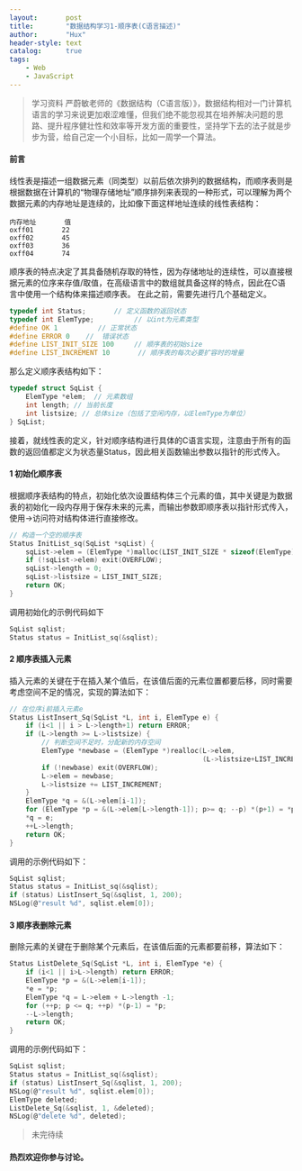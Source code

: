 ```yaml
---
layout:       post
title:        "数据结构学习1-顺序表(C语言描述)"
author:       "Hux"
header-style: text
catalog:      true
tags:
    - Web
    - JavaScript
---
```


>学习资料 严蔚敏老师的《数据结构（C语言版）》，数据结构相对一门计算机语言的学习来说更加艰涩难懂，但我们绝不能忽视其在培养解决问题的思路、提升程序健壮性和效率等开发方面的重要性，坚持学下去的法子就是步步为营，给自己定一个小目标，比如一周学一个算法。


#### 前言
线性表是描述一组数据元素（同类型）以前后依次排列的数据结构，而顺序表则是根据数据在计算机的“物理存储地址”顺序排列来表现的一种形式，可以理解为两个数据元素的内存地址是连续的，比如像下面这样地址连续的线性表结构：
```
内存地址       值
oxff01       22
oxff02       45
oxff03       36
oxff04       74
```
顺序表的特点决定了其具备随机存取的特性，因为存储地址的连续性，可以直接根据元素的位序来存值/取值，在高级语言中的数组就具备这样的特点，因此在C语言中使用一个结构体来描述顺序表。
在此之前，需要先进行几个基础定义。
``` C
typedef int Status;       // 定义函数的返回状态
typedef int ElemType;          // 以int为元素类型
#define OK 1          // 正常状态
#define ERROR 0    //  错误状态
#define LIST_INIT_SIZE 100     // 顺序表的初始size
#define LIST_INCREMENT 10       // 顺序表的每次必要扩容时的增量
```
那么定义顺序表结构如下：
```C
typedef struct SqList {
    ElemType *elem;  // 元素数组
    int length; // 当前长度
    int listsize; // 总体size（包括了空闲内存，以ElemType为单位）
} SqList;
```

接着，就线性表的定义，针对顺序结构进行具体的C语言实现，注意由于所有的函数的返回值都定义为状态量Status，因此相关函数输出参数以指针的形式传入。

#### 1 初始化顺序表
根据顺序表结构的特点，初始化依次设置结构体三个元素的值，其中关键是为数据表的初始化一段内存用于保存未来的元素，而输出参数即顺序表以指针形式传入，使用->访问符对结构体进行直接修改。
```C
// 构造一个空的顺序表
Status InitList_sq(SqList *sqList) {
    sqList->elem = (ElemType *)malloc(LIST_INIT_SIZE * sizeof(ElemType));
    if (!sqList->elem) exit(OVERFLOW);
    sqList->length = 0;
    sqList->listsize = LIST_INIT_SIZE;
    return OK;
}
```
调用初始化的示例代码如下
```C
SqList sqlist;
Status status = InitList_sq(&sqlist);
```
#### 2 顺序表插入元素
插入元素的关键在于在插入某个值后，在该值后面的元素位置都要后移，同时需要考虑空间不足的情况，实现的算法如下：
```C
// 在位序i前插入元素e
Status ListInsert_Sq(SqList *L, int i, ElemType e) {
    if (i<1 || i > L->length+1) return ERROR;
    if (L->length >= L->listsize) {
        // 判断空间不足时，分配新的内存空间
        ElemType *newbase = (ElemType *)realloc(L->elem,
                                                (L->listsize+LIST_INCREMENT)*sizeof(ElemType));
        if (!newbase) exit(OVERFLOW);
        L->elem = newbase;
        L->listsize += LIST_INCREMENT;
    }
    ElemType *q = &(L->elem[i-1]);
    for (ElemType *p = &(L->elem[L->length-1]); p>= q; --p) *(p+1) = *p;
    *q = e;
    ++L->length;
    return OK;
}
```
调用的示例代码如下：
```C
SqList sqlist;
Status status = InitList_sq(&sqlist);
if (status) ListInsert_Sq(&sqlist, 1, 200);
NSLog(@"result %d", sqlist.elem[0]);
```
#### 3 顺序表删除元素
删除元素的关键在于删除某个元素后，在该值后面的元素都要前移，算法如下：
```C
Status ListDelete_Sq(SqList *L, int i, ElemType *e) {
    if (i<1 || i>L->length) return ERROR;
    ElemType *p = &(L->elem[i-1]);
    *e = *p;
    ElemType *q = L->elem + L->length -1;
    for (++p; p <= q; ++p) *(p-1) = *p;
    --L->length;
    return OK;
}
```
 调用的示例代码如下：
```C
SqList sqlist;
Status status = InitList_sq(&sqlist);
if (status) ListInsert_Sq(&sqlist, 1, 200);
NSLog(@"result %d", sqlist.elem[0]);
ElemType deleted;
ListDelete_Sq(&sqlist, 1, &deleted);
NSLog(@"delete %d", deleted);
```

> 未完待续

#### 热烈欢迎你参与讨论。
